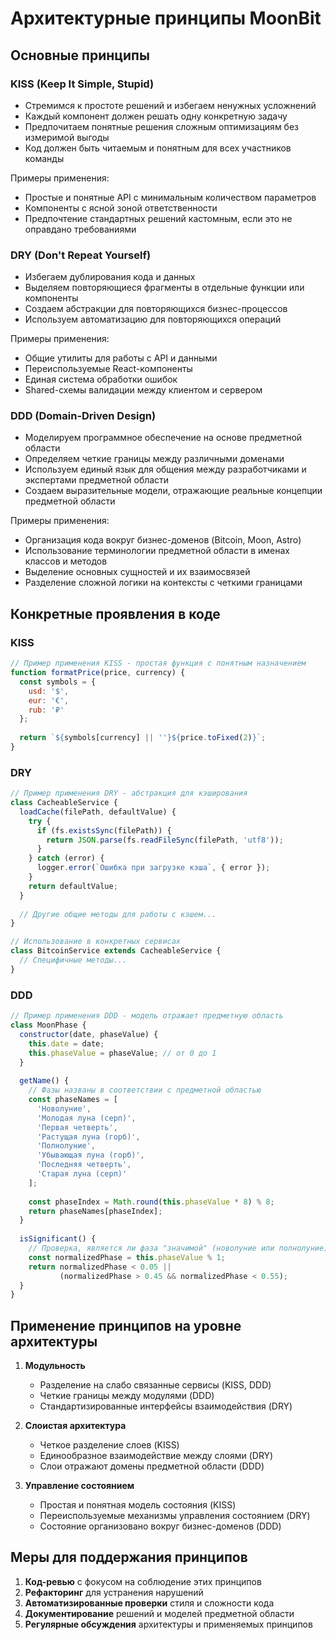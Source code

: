 # Архитектурные принципы MoonBit

## Основные принципы

### KISS (Keep It Simple, Stupid)
- Стремимся к простоте решений и избегаем ненужных усложнений
- Каждый компонент должен решать одну конкретную задачу
- Предпочитаем понятные решения сложным оптимизациям без измеримой выгоды
- Код должен быть читаемым и понятным для всех участников команды

Примеры применения:
- Простые и понятные API с минимальным количеством параметров
- Компоненты с ясной зоной ответственности
- Предпочтение стандартных решений кастомным, если это не оправдано требованиями

### DRY (Don't Repeat Yourself)
- Избегаем дублирования кода и данных
- Выделяем повторяющиеся фрагменты в отдельные функции или компоненты
- Создаем абстракции для повторяющихся бизнес-процессов
- Используем автоматизацию для повторяющихся операций

Примеры применения:
- Общие утилиты для работы с API и данными
- Переиспользуемые React-компоненты
- Единая система обработки ошибок
- Shared-схемы валидации между клиентом и сервером

### DDD (Domain-Driven Design)
- Моделируем программное обеспечение на основе предметной области
- Определяем четкие границы между различными доменами
- Используем единый язык для общения между разработчиками и экспертами предметной области
- Создаем выразительные модели, отражающие реальные концепции предметной области

Примеры применения:
- Организация кода вокруг бизнес-доменов (Bitcoin, Moon, Astro)
- Использование терминологии предметной области в именах классов и методов
- Выделение основных сущностей и их взаимосвязей
- Разделение сложной логики на контексты с четкими границами

## Конкретные проявления в коде

### KISS
```javascript
// Пример применения KISS - простая функция с понятным назначением
function formatPrice(price, currency) {
  const symbols = {
    usd: '$',
    eur: '€',
    rub: '₽'
  };
  
  return `${symbols[currency] || ''}${price.toFixed(2)}`;
}
```

### DRY
```javascript
// Пример применения DRY - абстракция для кэширования
class CacheableService {
  loadCache(filePath, defaultValue) {
    try {
      if (fs.existsSync(filePath)) {
        return JSON.parse(fs.readFileSync(filePath, 'utf8'));
      }
    } catch (error) {
      logger.error(`Ошибка при загрузке кэша`, { error });
    }
    return defaultValue;
  }
  
  // Другие общие методы для работы с кэшем...
}

// Использование в конкретных сервисах
class BitcoinService extends CacheableService {
  // Специфичные методы...
}
```

### DDD
```javascript
// Пример применения DDD - модель отражает предметную область
class MoonPhase {
  constructor(date, phaseValue) {
    this.date = date;
    this.phaseValue = phaseValue; // от 0 до 1
  }
  
  getName() {
    // Фазы названы в соответствии с предметной областью
    const phaseNames = [
      'Новолуние',
      'Молодая луна (серп)',
      'Первая четверть',
      'Растущая луна (горб)',
      'Полнолуние',
      'Убывающая луна (горб)',
      'Последняя четверть',
      'Старая луна (серп)'
    ];
    
    const phaseIndex = Math.round(this.phaseValue * 8) % 8;
    return phaseNames[phaseIndex];
  }
  
  isSignificant() {
    // Проверка, является ли фаза "значимой" (новолуние или полнолуние)
    const normalizedPhase = this.phaseValue % 1;
    return normalizedPhase < 0.05 || 
           (normalizedPhase > 0.45 && normalizedPhase < 0.55);
  }
}
```

## Применение принципов на уровне архитектуры

1. **Модульность**
   - Разделение на слабо связанные сервисы (KISS, DDD)
   - Четкие границы между модулями (DDD)
   - Стандартизированные интерфейсы взаимодействия (DRY)

2. **Слоистая архитектура**
   - Четкое разделение слоев (KISS)
   - Единообразное взаимодействие между слоями (DRY)
   - Слои отражают домены предметной области (DDD)

3. **Управление состоянием**
   - Простая и понятная модель состояния (KISS)
   - Переиспользуемые механизмы управления состоянием (DRY)
   - Состояние организовано вокруг бизнес-доменов (DDD)

## Меры для поддержания принципов

1. **Код-ревью** с фокусом на соблюдение этих принципов
2. **Рефакторинг** для устранения нарушений
3. **Автоматизированные проверки** стиля и сложности кода
4. **Документирование** решений и моделей предметной области
5. **Регулярные обсуждения** архитектуры и применяемых принципов 